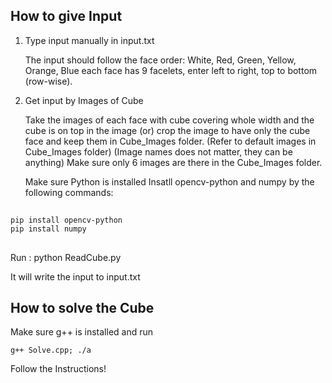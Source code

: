 ## How to give Input

1.  Type input manually in input.txt 

    The input should follow the face order:
    White, Red, Green, Yellow, Orange, Blue
    each face has 9 facelets, enter left to right, top to bottom (row-wise).

2.  Get input by Images of Cube

    Take the images of each face with cube covering whole width and the cube is on top in the image (or) crop the image to have only the cube face and keep them in Cube_Images folder.
    (Refer to default images in Cube_Images folder)
    (Image names does not matter, they can be anything)
    Make sure only 6 images are there in the Cube_Images folder.

    Make sure Python is installed
    Insatll opencv-python and numpy by the following commands:
##
    pip install opencv-python
    pip install numpy
##
   Run :
    python ReadCube.py
    
   It will write the input to input.txt


## How to solve the Cube

   Make sure g++ is installed and run

    g++ Solve.cpp; ./a

   Follow the Instructions!




